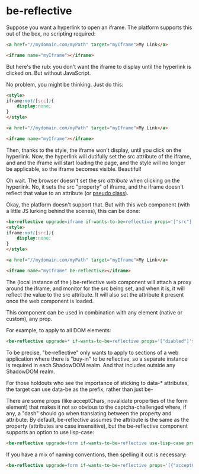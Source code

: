 # be-reflective

Suppose you want a hyperlink to open an iframe.  The platform supports this out of the box, no scripting required:

```html
<a href="//mydomain.com/myPath" target="myIframe">My Link</a>

<iframe name="myIframe"></iframe>
```

But here's the rub:  you don't want the iframe to display until the hyperlink is clicked on.  But without JavaScript.

No problem, you might be thinking.  Just do this:


```html
<style>
iframe:not([src]){
    display:none;
}
</style>

<a href="//mydomain.com/myPath" target="myIframe">My Link</a>

<iframe name="myIframe"></iframe>
```

Then, thanks to the style, the iframe won't display, until you click on the hyperlink.  Now, the hyperlink will dutifully set the src attribute of the iframe, and and the iframe will start loading the page, and the style will no longer be applicable, so the iframe becomes visible.  Beautiful!

Oh wait.  The browser doesn't set the src *attribute* when clicking on the hyperlink.  No, it sets the src "property" of iframe, and the iframe doesn't reflect that value to an attribute (or [pseudo class](https://developer.mozilla.org/en-US/docs/Web/CSS/Pseudo-classes)).

Okay, the platform doesn't support that.  But with this web component (with a little JS lurking behind the scenes), this can be done:

```html
<be-reflective upgrade=iframe if-wants-to-be=reflective props='["src"]'></be-reflective>
<style>
iframe:not([src]){
    display:none;
}
</style>

<a href="//mydomain.com/myPath" target="myIframe">My Link</a>

<iframe name="myIframe" be-reflective></iframe>
```

The (local instance of the ) be-reflective web component will attach a proxy around the iframe, and monitor for the src being set, and when it is, it will reflect the value to the src attribute.  It will also set the attribute it present once the web component is loaded.

This component can be used in combination with any element (native or custom), any prop.

For example, to apply to all DOM elements:

```html
<be-reflective upgrade=* if-wants-to-be=reflective props='["diabled"]'></be-reflective>
```

To be precise, "be-reflective" only wants to apply to sections of a web application where there is "buy-in" to be reflective, so a separate instance is required in each ShadowDOM realm.  And that includes outside any ShadowDOM realm.

For those holdouts who see the importance of sticking to data-* attributes, the target can use data-be as the prefix, rather than just be-

There are some props (like acceptChars, novalidate properties of the form element) that makes it not so obvious to the captcha-challenged where, if any, a "dash" should go when translating between the property and attribute.  By default, be-reflective assumes the attribute is the same as the property (attributes are case insensitive), but the be-reflective component supports an option to use lisp-case:

```html
<be-reflective upgrade=form if-wants-to-be=reflective use-lisp-case props='[{"acceptCharset"]'></be-reflective>
```

If you have a mix of naming conventions, then spelling it out is necessary:

```html
<be-reflective upgrade=form if-wants-to-be=reflective props='[{"acceptCharset": "accept-charset"},{"noValidate","novalidate"}]'></be-reflective>
```




